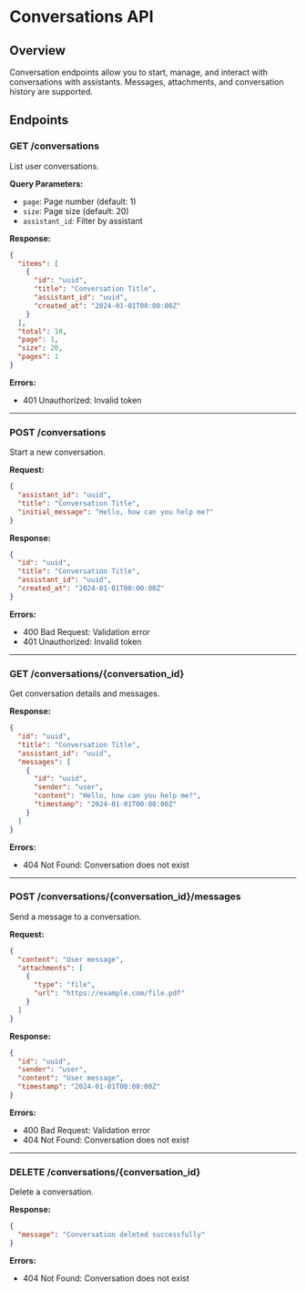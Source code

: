 # Conversations API

## Overview

Conversation endpoints allow you to start, manage, and interact with conversations with assistants. Messages, attachments, and conversation history are supported.

## Endpoints

### GET /conversations
List user conversations.

**Query Parameters:**
- `page`: Page number (default: 1)
- `size`: Page size (default: 20)
- `assistant_id`: Filter by assistant

**Response:**
```json
{
  "items": [
    {
      "id": "uuid",
      "title": "Conversation Title",
      "assistant_id": "uuid",
      "created_at": "2024-01-01T00:00:00Z"
    }
  ],
  "total": 10,
  "page": 1,
  "size": 20,
  "pages": 1
}
```
**Errors:**
- 401 Unauthorized: Invalid token

---

### POST /conversations
Start a new conversation.

**Request:**
```json
{
  "assistant_id": "uuid",
  "title": "Conversation Title",
  "initial_message": "Hello, how can you help me?"
}
```
**Response:**
```json
{
  "id": "uuid",
  "title": "Conversation Title",
  "assistant_id": "uuid",
  "created_at": "2024-01-01T00:00:00Z"
}
```
**Errors:**
- 400 Bad Request: Validation error
- 401 Unauthorized: Invalid token

---

### GET /conversations/{conversation_id}
Get conversation details and messages.

**Response:**
```json
{
  "id": "uuid",
  "title": "Conversation Title",
  "assistant_id": "uuid",
  "messages": [
    {
      "id": "uuid",
      "sender": "user",
      "content": "Hello, how can you help me?",
      "timestamp": "2024-01-01T00:00:00Z"
    }
  ]
}
```
**Errors:**
- 404 Not Found: Conversation does not exist

---

### POST /conversations/{conversation_id}/messages
Send a message to a conversation.

**Request:**
```json
{
  "content": "User message",
  "attachments": [
    {
      "type": "file",
      "url": "https://example.com/file.pdf"
    }
  ]
}
```
**Response:**
```json
{
  "id": "uuid",
  "sender": "user",
  "content": "User message",
  "timestamp": "2024-01-01T00:00:00Z"
}
```
**Errors:**
- 400 Bad Request: Validation error
- 404 Not Found: Conversation does not exist

---

### DELETE /conversations/{conversation_id}
Delete a conversation.

**Response:**
```json
{
  "message": "Conversation deleted successfully"
}
```
**Errors:**
- 404 Not Found: Conversation does not exist 